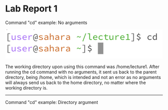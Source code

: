 # Lab Report 1
Command "cd" example: No arguments

![Image](/lab1images/l1cd1.png)

The working directory upon using this command was /home/lecture1. After running the cd command with no arguments, it sent us back to the parent directory, being /home, which is intended and not an error as no arguments will always send us back to the home directory, no matter where the working directory is. 
***
Command "cd" example: Directory argument
